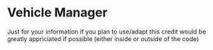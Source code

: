 # Vehicle Manager
Just for your information if you plan to use/adapt this credit would be greatly appriciated if possible (either inside or outside of the code)
